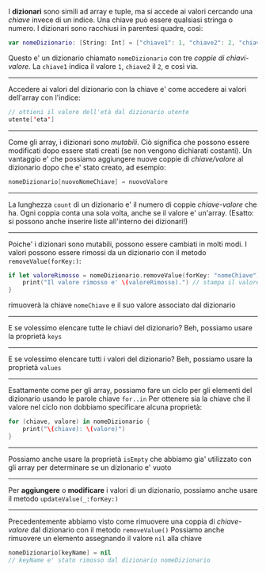 I **dizionari** sono simili ad array e tuple, ma si accede ai valori cercando una *chiave* invece di un indice.
Una chiave può essere qualsiasi stringa o numero.
I dizionari sono racchiusi in parentesi quadre, così:
```swift
var nomeDizionario: [String: Int] = ["chiave1": 1, "chiave2": 2, "chiave3": 3]
```
Questo e' un dizionario chiamato `nomeDizionario` con tre *coppie di chiavi-valore*.
La `chiave1` indica il valore `1`, `chiave2` il `2`, e così via.

---

Accedere ai valori del dizionario con la chiave e' come accedere ai valori dell'array con l'indice:
```swift
// ottieni il valore dell'età dal dizionario utente
utente['eta']
```

---

Come gli array, i dizionari sono _mutabili_.
Ciò significa che possono essere modificati dopo essere stati creati (se non vengono dichiarati costanti).
Un vantaggio e' che possiamo aggiungere nuove coppie di _chiave/valore_ al dizionario dopo che e' stato creato, ad esempio:
```swift
nomeDizionario[nuovoNomeChiave] = nuovoValore
```

---

La lunghezza `count` di un dizionario e' il numero di coppie _chiave-valore_ che ha.
Ogni coppia conta una sola volta, anche se il valore e' un'array. (Esatto: si possono anche inserire liste all'interno dei dizionari!)

---

Poiche' i dizionari sono mutabili, possono essere cambiati in molti modi.
I valori possono essere rimossi da un dizionario con il metodo `removeValue(forKey:)`:
```swift
if let valoreRimosso = nomeDizionario.removeValue(forKey: "nomeChiave") {
    print("Il valore rimosso e' \(valoreRimosso).") // stampa il valore rimosso, se la chiave esiste
}
```
rimuoverà la chiave `nomeChiave` e il suo valore associato dal dizionario

---

E se volessimo elencare tutte le chiavi del dizionario?
Beh, possiamo usare la proprietà `keys`

---

E se volessimo elencare tutti i valori del dizionario?
Beh, possiamo usare la proprietà `values`

---

Esattamente come per gli array, possiamo fare un ciclo per gli elementi del dizionario usando le parole chiave `for..in`
Per ottenere sia la chiave che il valore nel ciclo non dobbiamo specificare alcuna proprietà:
```swift
for (chiave, valore) in nomeDizionario {
    print("\(chiave): \(valore)")
}
```

---

Possiamo anche usare la proprietà `isEmpty` che abbiamo gia' utilizzato con gli array per determinare se un dizionario e' vuoto

---

Per __aggiungere__ o __modificare__ i valori di un dizionario, possiamo anche usare il metodo `updateValue(_:forKey:)`

---

Precedentemente abbiamo visto come rimuovere una coppia di _chiave-valore_ dal dizionario con il metodo `removeValue()`
Possiamo anche rimuovere un elemento assegnando il valore `nil` alla chiave
```swift
nomeDizionario[keyName] = nil
// keyName e' stato rimosso dal dizionario nomeDizionario
```
